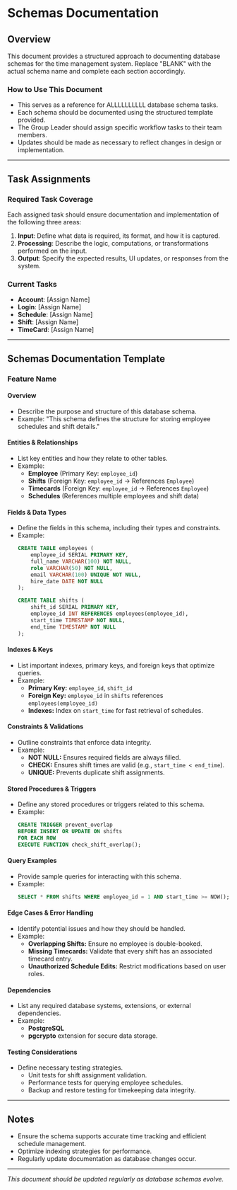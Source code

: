 # Schemas Documentation

## Overview
This document provides a structured approach to documenting database schemas for the time management system. Replace "BLANK" with the actual schema name and complete each section accordingly.

### **How to Use This Document**
- This serves as a reference for ALLLLLLLLLL database schema tasks.
- Each schema should be documented using the structured template provided.
- The Group Leader should assign specific workflow tasks to their team members.
- Updates should be made as necessary to reflect changes in design or implementation.

---

## Task Assignments

### **Required Task Coverage**
Each assigned task should ensure documentation and implementation of the following three areas:
1. **Input**: Define what data is required, its format, and how it is captured.
2. **Processing**: Describe the logic, computations, or transformations performed on the input.
3. **Output**: Specify the expected results, UI updates, or responses from the system.

### **Current Tasks**
- **Account**: [Assign Name]
- **Login**: [Assign Name]
- **Schedule**: [Assign Name]
- **Shift**: [Assign Name]
- **TimeCard**: [Assign Name]

---

## Schemas Documentation Template

### **Feature Name**

#### **Overview**
- Describe the purpose and structure of this database schema.
- Example: "This schema defines the structure for storing employee schedules and shift details."

#### **Entities & Relationships**
- List key entities and how they relate to other tables.
- Example:
  - **Employee** (Primary Key: `employee_id`)
  - **Shifts** (Foreign Key: `employee_id` → References `Employee`)
  - **Timecards** (Foreign Key: `employee_id` → References `Employee`)
  - **Schedules** (References multiple employees and shift data)

#### **Fields & Data Types**
- Define the fields in this schema, including their types and constraints.
- Example:
  ```sql
  CREATE TABLE employees (
      employee_id SERIAL PRIMARY KEY,
      full_name VARCHAR(100) NOT NULL,
      role VARCHAR(50) NOT NULL,
      email VARCHAR(100) UNIQUE NOT NULL,
      hire_date DATE NOT NULL
  );
  
  CREATE TABLE shifts (
      shift_id SERIAL PRIMARY KEY,
      employee_id INT REFERENCES employees(employee_id),
      start_time TIMESTAMP NOT NULL,
      end_time TIMESTAMP NOT NULL
  );
  ```

#### **Indexes & Keys**
- List important indexes, primary keys, and foreign keys that optimize queries.
- Example:
  - **Primary Key:** `employee_id`, `shift_id`
  - **Foreign Key:** `employee_id` in `shifts` references `employees(employee_id)`
  - **Indexes:** Index on `start_time` for fast retrieval of schedules.

#### **Constraints & Validations**
- Outline constraints that enforce data integrity.
- Example:
  - **NOT NULL:** Ensures required fields are always filled.
  - **CHECK:** Ensures shift times are valid (e.g., `start_time < end_time`).
  - **UNIQUE:** Prevents duplicate shift assignments.

#### **Stored Procedures & Triggers**
- Define any stored procedures or triggers related to this schema.
- Example:
  ```sql
  CREATE TRIGGER prevent_overlap
  BEFORE INSERT OR UPDATE ON shifts
  FOR EACH ROW
  EXECUTE FUNCTION check_shift_overlap();
  ```

#### **Query Examples**
- Provide sample queries for interacting with this schema.
- Example:
  ```sql
  SELECT * FROM shifts WHERE employee_id = 1 AND start_time >= NOW();
  ```

#### **Edge Cases & Error Handling**
- Identify potential issues and how they should be handled.
- Example:
  - **Overlapping Shifts:** Ensure no employee is double-booked.
  - **Missing Timecards:** Validate that every shift has an associated timecard entry.
  - **Unauthorized Schedule Edits:** Restrict modifications based on user roles.

#### **Dependencies**
- List any required database systems, extensions, or external dependencies.
- Example:
  - **PostgreSQL**
  - **pgcrypto** extension for secure data storage.

#### **Testing Considerations**
- Define necessary testing strategies.
  - Unit tests for shift assignment validation.
  - Performance tests for querying employee schedules.
  - Backup and restore testing for timekeeping data integrity.

---

## Notes
- Ensure the schema supports accurate time tracking and efficient schedule management.
- Optimize indexing strategies for performance.
- Regularly update documentation as database changes occur.

---

*This document should be updated regularly as database schemas evolve.*
